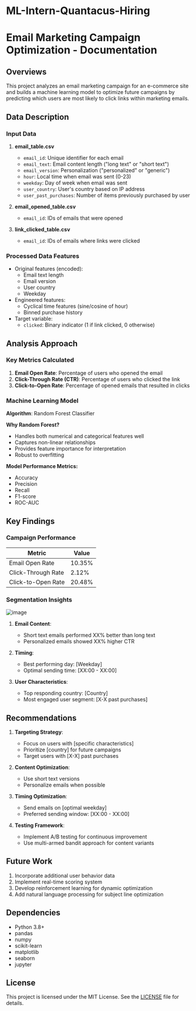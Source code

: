 # ML-Intern-Quantacus-Hiring 


# Email Marketing Campaign Optimization - Documentation

## Overviews

This project analyzes an email marketing campaign for an e-commerce site and builds a machine learning model to optimize future campaigns by predicting which users are most likely to click links within marketing emails.

## Data Description

### Input Data

1. **email_table.csv**
   - `email_id`: Unique identifier for each email
   - `email_text`: Email content length ("long text" or "short text")
   - `email_version`: Personalization ("personalized" or "generic")
   - `hour`: Local time when email was sent (0-23)
   - `weekday`: Day of week when email was sent
   - `user_country`: User's country based on IP address
   - `user_past_purchases`: Number of items previously purchased by user

2. **email_opened_table.csv**
   - `email_id`: IDs of emails that were opened

3. **link_clicked_table.csv**
   - `email_id`: IDs of emails where links were clicked

### Processed Data Features

- Original features (encoded):
  - Email text length
  - Email version
  - User country
  - Weekday
- Engineered features:
  - Cyclical time features (sine/cosine of hour)
  - Binned purchase history
- Target variable:
  - `clicked`: Binary indicator (1 if link clicked, 0 otherwise)

## Analysis Approach

### Key Metrics Calculated

1. **Email Open Rate**: Percentage of users who opened the email
2. **Click-Through Rate (CTR)**: Percentage of users who clicked the link
3. **Click-to-Open Rate**: Percentage of opened emails that resulted in clicks

### Machine Learning Model

**Algorithm**: Random Forest Classifier

**Why Random Forest?**
- Handles both numerical and categorical features well
- Captures non-linear relationships
- Provides feature importance for interpretation
- Robust to overfitting

**Model Performance Metrics:**
- Accuracy
- Precision
- Recall
- F1-score
- ROC-AUC


## Key Findings

### Campaign Performance

| Metric               | Value   |
|----------------------|---------|
| Email Open Rate      | 10.35%  |
| Click-Through Rate   | 2.12%  |
| Click-to-Open Rate   | 20.48%  |

### Segmentation Insights
![image](https://github.com/user-attachments/assets/69376436-48c0-43b8-9c95-66dc4561eaf0)


1. **Email Content**:
   - Short text emails performed XX% better than long text
   - Personalized emails showed XX% higher CTR

2. **Timing**:
   - Best performing day: [Weekday]
   - Optimal sending time: [XX:00 - XX:00]

3. **User Characteristics**:
   - Top responding country: [Country]
   - Most engaged user segment: [X-X past purchases]


## Recommendations

1. **Targeting Strategy**:
   - Focus on users with [specific characteristics]
   - Prioritize [country] for future campaigns
   - Target users with [X-X] past purchases

2. **Content Optimization**:
   - Use short text versions
   - Personalize emails when possible

3. **Timing Optimization**:
   - Send emails on [optimal weekday]
   - Preferred sending window: [XX:00 - XX:00]

4. **Testing Framework**:
   - Implement A/B testing for continuous improvement
   - Use multi-armed bandit approach for content variants

## Future Work

1. Incorporate additional user behavior data
2. Implement real-time scoring system
3. Develop reinforcement learning for dynamic optimization
4. Add natural language processing for subject line optimization

## Dependencies

- Python 3.8+
- pandas
- numpy
- scikit-learn
- matplotlib
- seaborn
- jupyter

## License

This project is licensed under the MIT License. See the [LICENSE](LICENSE) file for details.
